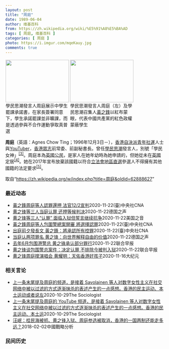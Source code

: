 ```yaml
---
layout: post
title: "周庭"
date: 1989-06-04
author: 维基百科
from: https://zh.wikipedia.org/wiki/%E5%91%A8%E5%BA%AD
tags: [ 周庭, 维基百科 ]
categories: [ 周庭 ]
photo: https://i.imgur.com/mqeKauy.jpg
comments: true
---
```

<div class="mw-parser-output">
<style data-mw-deduplicate="TemplateStyles:r61200722/mw-parser-output/.tmulti">.mw-parser-output .tmulti .thumbinner{display:flex;flex-direction:column}.mw-parser-output .tmulti .trow{display:flex;flex-direction:row;clear:left;flex-wrap:wrap;width:100%;box-sizing:border-box}.mw-parser-output .tmulti .tsingle{margin:1px;float:left}.mw-parser-output .tmulti .theader{clear:both;font-weight:bold;text-align:center;align-self:center;background-color:transparent;width:100%}.mw-parser-output .tmulti .thumbcaption{text-align:left;background-color:transparent}.mw-parser-output .tmulti .text-align-left{text-align:left}.mw-parser-output .tmulti .text-align-right{text-align:right}.mw-parser-output .tmulti .text-align-center{text-align:center}@media all and (max-width:720px){.mw-parser-output .tmulti .thumbinner{width:100%!important;box-sizing:border-box;max-width:none!important;align-items:center}.mw-parser-output .tmulti .trow{justify-content:center}.mw-parser-output .tmulti .tsingle{float:none!important;max-width:100%!important;box-sizing:border-box;text-align:center}.mw-parser-output .tmulti .thumbcaption{text-align:center}}</style><div class="thumb tmulti tright"><div class="thumbinner" style="width:408px;max-width:408px"><div class="trow"><div class="tsingle" style="width:202px;max-width:202px"><div class="thumbimage"><a href="/wiki/File:%E9%A6%99%E6%B8%AF%E5%AD%B8%E6%B0%91%E6%80%9D%E6%BD%AE%E5%AE%A3%E4%BD%88926%E4%B8%AD%E5%AD%B8%E7%94%9F%E7%BD%B7%E8%AA%B2%E5%AE%89%E6%8E%92_(2).jpg" class="image"><img alt="" src="//upload.wikimedia.org/wikipedia/commons/thumb/f/f4/%E9%A6%99%E6%B8%AF%E5%AD%B8%E6%B0%91%E6%80%9D%E6%BD%AE%E5%AE%A3%E4%BD%88926%E4%B8%AD%E5%AD%B8%E7%94%9F%E7%BD%B7%E8%AA%B2%E5%AE%89%E6%8E%92_%282%29.jpg/200px-%E9%A6%99%E6%B8%AF%E5%AD%B8%E6%B0%91%E6%80%9D%E6%BD%AE%E5%AE%A3%E4%BD%88926%E4%B8%AD%E5%AD%B8%E7%94%9F%E7%BD%B7%E8%AA%B2%E5%AE%89%E6%8E%92_%282%29.jpg" decoding="async" width="200" height="134" srcset="//upload.wikimedia.org/wikipedia/commons/thumb/f/f4/%E9%A6%99%E6%B8%AF%E5%AD%B8%E6%B0%91%E6%80%9D%E6%BD%AE%E5%AE%A3%E4%BD%88926%E4%B8%AD%E5%AD%B8%E7%94%9F%E7%BD%B7%E8%AA%B2%E5%AE%89%E6%8E%92_%282%29.jpg/300px-%E9%A6%99%E6%B8%AF%E5%AD%B8%E6%B0%91%E6%80%9D%E6%BD%AE%E5%AE%A3%E4%BD%88926%E4%B8%AD%E5%AD%B8%E7%94%9F%E7%BD%B7%E8%AA%B2%E5%AE%89%E6%8E%92_%282%29.jpg 1.5x, //upload.wikimedia.org/wikipedia/commons/thumb/f/f4/%E9%A6%99%E6%B8%AF%E5%AD%B8%E6%B0%91%E6%80%9D%E6%BD%AE%E5%AE%A3%E4%BD%88926%E4%B8%AD%E5%AD%B8%E7%94%9F%E7%BD%B7%E8%AA%B2%E5%AE%89%E6%8E%92_%282%29.jpg/400px-%E9%A6%99%E6%B8%AF%E5%AD%B8%E6%B0%91%E6%80%9D%E6%BD%AE%E5%AE%A3%E4%BD%88926%E4%B8%AD%E5%AD%B8%E7%94%9F%E7%BD%B7%E8%AA%B2%E5%AE%89%E6%8E%92_%282%29.jpg 2x" data-file-width="1024" data-file-height="685"></a></div><div class="thumbcaption">學民思潮發言人周庭展示中學生罷課承諾書，在家長簽署同意下，學生承諾罷課並非曠課，而是透過參與不合作運動爭取真普選</div></div><div class="tsingle" style="width:202px;max-width:202px"><div class="thumbimage"><a href="/wiki/File:%E9%A6%99%E6%B8%AF%E5%AD%B8%E6%B0%91%E6%80%9D%E6%BD%AE%E5%AE%A3%E4%BD%88926%E4%B8%AD%E5%AD%B8%E7%94%9F%E7%BD%B7%E8%AA%B2%E5%AE%89%E6%8E%92_(6).jpg" class="image"><img alt="" src="//upload.wikimedia.org/wikipedia/commons/thumb/a/ab/%E9%A6%99%E6%B8%AF%E5%AD%B8%E6%B0%91%E6%80%9D%E6%BD%AE%E5%AE%A3%E4%BD%88926%E4%B8%AD%E5%AD%B8%E7%94%9F%E7%BD%B7%E8%AA%B2%E5%AE%89%E6%8E%92_%286%29.jpg/200px-%E9%A6%99%E6%B8%AF%E5%AD%B8%E6%B0%91%E6%80%9D%E6%BD%AE%E5%AE%A3%E4%BD%88926%E4%B8%AD%E5%AD%B8%E7%94%9F%E7%BD%B7%E8%AA%B2%E5%AE%89%E6%8E%92_%286%29.jpg" decoding="async" width="200" height="134" srcset="//upload.wikimedia.org/wikipedia/commons/thumb/a/ab/%E9%A6%99%E6%B8%AF%E5%AD%B8%E6%B0%91%E6%80%9D%E6%BD%AE%E5%AE%A3%E4%BD%88926%E4%B8%AD%E5%AD%B8%E7%94%9F%E7%BD%B7%E8%AA%B2%E5%AE%89%E6%8E%92_%286%29.jpg/300px-%E9%A6%99%E6%B8%AF%E5%AD%B8%E6%B0%91%E6%80%9D%E6%BD%AE%E5%AE%A3%E4%BD%88926%E4%B8%AD%E5%AD%B8%E7%94%9F%E7%BD%B7%E8%AA%B2%E5%AE%89%E6%8E%92_%286%29.jpg 1.5x, //upload.wikimedia.org/wikipedia/commons/thumb/a/ab/%E9%A6%99%E6%B8%AF%E5%AD%B8%E6%B0%91%E6%80%9D%E6%BD%AE%E5%AE%A3%E4%BD%88926%E4%B8%AD%E5%AD%B8%E7%94%9F%E7%BD%B7%E8%AA%B2%E5%AE%89%E6%8E%92_%286%29.jpg/400px-%E9%A6%99%E6%B8%AF%E5%AD%B8%E6%B0%91%E6%80%9D%E6%BD%AE%E5%AE%A3%E4%BD%88926%E4%B8%AD%E5%AD%B8%E7%94%9F%E7%BD%B7%E8%AA%B2%E5%AE%89%E6%8E%92_%286%29.jpg 2x" data-file-width="1936" data-file-height="1296"></a></div><div class="thumbcaption">學民思潮發言人周庭（左）及學民思潮召集人<a href="/wiki/%E9%BB%83%E4%B9%8B%E9%8B%92" title="黃之鋒">黃之鋒</a>以紅布蒙眼，代表中國共產黨的紅色政權蒙蔽學生</div></div></div></div></div>
<p><b>周庭</b>（英語：<span lang="en">Agnes Chow Ting</span>；1996年12月3日<span class="useeditintro" title="Template:BLP editintro">－</span>），<a href="/wiki/%E9%A6%99%E6%B8%AF" title="香港">香港</a><a href="/wiki/%E8%87%AA%E6%B1%BA%E6%B4%BE" title="自決派">自決派</a><a href="/wiki/%E7%A4%BE%E6%9C%83%E9%81%8B%E5%8B%95" title="社會運動">青年社運</a>人士與<a href="/wiki/YouTuber" title="YouTuber">YouTuber</a>，<a href="/wiki/%E9%A6%99%E6%B8%AF%E7%9C%BE%E5%BF%97" title="香港眾志">香港眾志</a>前常委、前副秘書長。曾任<a href="/wiki/%E5%AD%B8%E6%B0%91%E6%80%9D%E6%BD%AE" title="學民思潮">學民思潮</a>發言人，別號「學民女神」<sup id="cite_ref-3" class="reference"><a href="#cite_note-3">[3]</a></sup>。周庭本為<a href="/wiki/%E8%8B%B1%E5%9C%8B%E5%9C%8B%E7%B1%8D" class="mw-redirect" title="英國國籍">英國公民</a>，是家人在她年幼時為她申請的，但她從未在<a href="/wiki/%E8%8B%B1%E5%9C%8B" class="mw-redirect" title="英國">英國</a>定居<sup id="cite_ref-4" class="reference"><a href="#cite_note-4">[4]</a></sup>。她在2017年宣布放棄該國籍以符合<a href="/wiki/%E9%A6%99%E6%B8%AF%E7%AB%8B%E6%B3%95%E6%9C%83" title="香港立法會">立法會</a><a href="/wiki/%E5%9C%B0%E5%8D%80%E7%9B%B4%E9%81%B8" title="地區直選">地區直選</a>參選人不得擁有其他國籍的法定要求<sup id="cite_ref-5" class="reference"><a href="#cite_note-5">[5]</a></sup>。
</p>
</div><noscript><img src="//zh.wikipedia.org/wiki/Special:CentralAutoLogin/start?type=1x1" alt="" title="" width="1" height="1" style="border: none; position: absolute;"></noscript>
<div class="printfooter">取自“<a dir="ltr" href="https://zh.wikipedia.org/w/index.php?title=周庭&amp;oldid=62888627">https://zh.wikipedia.org/w/index.php?title=周庭&amp;oldid=62888627</a>”</div><div id="recent-news"><h3>最近动态</h3><ul><li><a href="https://nodebe4.github.io/waimei/2020-11-22/%E9%BB%83%E4%B9%8B%E9%8B%92%E5%91%A8%E5%BA%AD%E7%AD%89%E4%BA%BA%E8%AA%8D%E7%BD%AA%E9%82%84%E6%8A%BC-%E6%B3%95%E5%AE%9812-2%E5%AE%A3%E5%88%A4" title="黃之鋒周庭等人認罪還押 法官12/2宣判—— 已解散的「香港眾志」前骨幹黃之鋒（前右起）、林朗彥和周庭涉嫌於去年6月發起包圍警察總部，黃之鋒23日出庭前對媒體說，3人將承認所有控罪。（圖取自香港...">黃之鋒周庭等人認罪還押 法官12/2宣判</a><time>2020-11-22</time><a class="tag">(臺)中央社CNA</a></li>
<li><a href="https://nodebe4.github.io/waimei/2020-11-22/%E9%BB%84%E4%B9%8B%E9%94%8B%E7%AD%89%E4%B8%89%E4%BA%BA%E5%BD%93%E5%BA%AD%E8%AE%A4%E7%BD%AA-%E8%BF%98%E6%8A%BC%E7%AD%89%E5%80%99%E5%88%A4%E5%86%B3" title="黄之锋等三人当庭认罪 还押等候判决—— William Yang2020-11-23T05:44:39.625Z 黄之锋、周庭与林朗彦三人23日当庭承认煽惑及组织未经批准集结等罪名，法庭也立即裁...">黄之锋等三人当庭认罪 还押等候判决</a><time>2020-11-22</time><a class="tag">德国之声</a></li>
<li><a href="https://nodebe4.github.io/waimei/2020-11-22/%E9%BB%84%E4%B9%8B%E9%94%8B%E7%AD%89%E4%B8%89%E4%BA%BA-%E8%AE%A4%E7%BD%AA-%E9%9D%A2%E4%B8%B4%E5%85%A5%E7%8B%B1%E4%BD%86%E8%AA%93%E8%A8%80%E7%BB%A7%E7%BB%AD%E6%8A%97%E4%BA%89" title="黄之锋等三人“认罪” 面临入狱但誓言继续抗争—— Mon, 23 Nov 2020 04:51:07 GMT （自右至左）前香港众志秘书长黄之锋、主席林朗彦及成员周庭2020年11月23日到达西...">黄之锋等三人“认罪” 面临入狱但誓言继续抗争</a><time>2020-11-22</time><a class="tag">美国之音</a></li>
<li><a href="https://nodebe4.github.io/waimei/2020-11-22/%E9%BB%83%E4%B9%8B%E9%8B%92%E5%91%A8%E5%BA%AD%E7%AD%89%E4%BA%BA%E5%8C%85%E5%9C%8D%E8%AD%A6%E7%B8%BD%E6%A1%88%E9%96%8B%E5%AF%A9-%E5%B0%87%E9%81%B8%E6%93%87%E8%AA%8D%E7%BD%AA" title="黃之鋒周庭等人包圍警總案開審 將選擇認罪—— 已解散的「香港眾志」前骨幹黃之鋒（前右起）、林朗彥和周庭涉嫌於去年6月發起包圍警察總部，黃之鋒23日出庭前對媒體說，3人將承認所有控罪。（圖取自香港...">黃之鋒周庭等人包圍警總案開審 將選擇認罪</a><time>2020-11-22</time><a class="tag">(臺)中央社CNA</a></li>
<li><a href="https://nodebe4.github.io/waimei/2020-11-22/%E5%87%BA%E5%BA%AD%E5%89%8D%E5%A4%95%E7%99%BC%E9%95%B7%E6%96%87-%E9%BB%83%E4%B9%8B%E9%8B%92-%E5%B0%87%E6%89%BF%E8%AA%8D%E6%89%80%E6%9C%89%E6%8E%A7%E7%BD%AA" title="出庭前夕發長文 黃之鋒：將承認所有控罪—— 前香港眾志秘書長黃之鋒（圖）、前副秘書長周庭及前主席林朗彥23日出庭。黃之鋒22日發文說，3人決定承認所有控罪。（中央社檔案照片） （中央社台北23日...">出庭前夕發長文 黃之鋒：將承認所有控罪</a><time>2020-11-22</time><a class="tag">(臺)中央社CNA</a></li>
<li><a href="https://nodebe4.github.io/waimei/2020-11-22/%E5%BD%93%E5%BA%AD%E8%AE%A4%E4%B8%A4%E9%A1%B9%E7%BD%AA%E5%90%8D-%E9%BB%84%E4%B9%8B%E9%94%8B-%E5%90%91%E4%B8%96%E7%95%8C%E8%A7%A3%E9%87%8A%E8%87%AA%E7%94%B1%E7%9A%84%E4%BB%B7%E5%80%BC" title="当庭认两项罪名 黄之锋：向世界解释自由的价值—— William Yang2020-11-23T03:30:06.685Z 黄之锋、周庭与林朗彦三人23日当庭承认煽惑及组织未经批准集结等罪名，法...">当庭认两项罪名 黄之锋：向世界解释自由的价值</a><time>2020-11-22</time><a class="tag">德国之声</a></li>
<li><a href="https://nodebe4.github.io/waimei/2020-11-22/%E5%8E%BB%E5%B9%B46%E6%9C%88%E5%8C%85%E5%9B%B4%E6%B8%AF%E8%AD%A6%E6%80%BB-%E9%BB%84%E4%B9%8B%E9%94%8B%E6%89%BF%E8%AE%A4%E9%83%A8%E5%88%86%E7%BD%AA%E8%A1%8C" title="去年6月包围港警总 黄之锋承认部分罪行—— 已解散的香港众志前秘书长黄之锋、前成员周庭及前主席林朗彦，于去年6月21日号召群众包围警察总部。案件今日（23日）开审后，周庭和林朗彦承认所有控罪，黄...">去年6月包围港警总 黄之锋承认部分罪行</a><time>2020-11-22</time><a class="tag">联合早报</a></li>
<li><a href="https://nodebe4.github.io/waimei/2020-11-22/%E9%BB%84%E4%B9%8B%E9%94%8B%E8%B0%88%E5%8C%85%E5%9B%B4%E8%AD%A6%E6%80%BB%E6%A1%88%E4%BB%B6-%E5%86%B3%E5%AE%9A%E8%AE%A4%E7%BD%AA-%E4%B8%8D%E6%8E%92%E9%99%A4%E4%BB%8A%E8%A2%AB%E5%88%A4%E5%85%A5%E7%8B%B1" title="黄之锋谈包围警总案件：决定认罪 不排除今被判入狱—— 前香港众志秘书长黄之锋在谈到去年6月涉嫌包围警察总部案件时说，在检视控方证供并征询律师意见后，他与另外两名前香港众志成员周庭和林朗彦决定承认...">黄之锋谈包围警总案件：决定认罪 不排除今被判入狱</a><time>2020-11-22</time><a class="tag">联合早报</a></li>
<li><a href="https://nodebe4.github.io/waimei/2020-11-16/%E9%BB%84%E4%B9%8B%E9%94%8B%E5%91%A8%E5%BA%AD%E6%92%91%E6%BC%94%E5%94%B1%E4%BC%9A-%E9%BB%84%E8%80%80%E6%98%8E-%E5%A4%A9%E4%BD%91%E9%A6%99%E6%B8%AF%E5%A5%BD%E5%AD%A9%E5%AD%90" title="黄之锋周庭撑演唱会 黄耀明：天佑香港好孩子—— 【大纪元2020年11月17日讯】（大纪元记者佟亦加综合报导）由黄耀明和刘以达组成的“达明一派”，15日晚在香港湾仔新伊馆举行的“REPLAY ”...">黄之锋周庭撑演唱会 黄耀明：天佑香港好孩子</a><time>2020-11-16</time><a class="tag">大纪元</a></li>
</ul></div><div id="open-opinion"><h3>相关言论</h3><ul><li><a href="https://nodebe4.github.io/opinion/2020-10-29/%E4%B8%8A%E4%B8%80%E6%9D%A1%E6%9C%AB%E5%B0%BE%E6%8F%90%E5%8F%8A%E5%91%A8%E5%BA%AD%E7%9A%84%E9%A2%91%E9%81%93-%E6%98%AF%E6%8E%A5%E7%9D%80-Savolainen-%E7%AD%89%E4%BA%BA%E5%AF%B9%E6%95%B0%E5%AD%97%E5%A5%B3%E6%80%A7%E4%B8%BB%E4%B9%89%E5%9C%A8%E7%A4%BE%E4%BA%A4%E7%BD%91%E7%BB%9C%E4%B8%AD%E8%A2%AB%E4%BB%A5%E8%BF%87%E6%BB%A4%E7%9A%84%E6%96%B9%E5%BC%8F/" title="The Sociologist">上一条末尾提及周庭的频道，是接着 Savolainen 等人对数字女性主义在社交网络中被以过滤的方式逐渐抹杀的表述产生的一点感想。香港的民主运动、本土运动或者说左</a><time>2020-10-29</time><a class="tag">The Sociologist</a></li>
<li><a href="https://nodebe4.github.io/opinion/2020-10-29/%E4%B8%8A%E4%B8%80%E6%9D%A1%E6%9C%AB%E5%B0%BE%E6%8F%90%E5%8F%8A%E5%91%A8%E5%BA%AD%E7%9A%84-YouTube-%E9%A2%91%E9%81%93-%E6%98%AF%E6%8E%A5%E7%9D%80-Savolainen-%E7%AD%89%E4%BA%BA%E5%AF%B9%E6%95%B0%E5%AD%97%E5%A5%B3%E6%80%A7%E4%B8%BB%E4%B9%89%E5%9C%A8%E7%A4%BE%E4%BA%A4%E7%BD%91/" title="The Sociologist">上一条末尾提及周庭的 YouTube 频道，是接着 Savolainen 等人对数字女性主义在社交网络中被以过滤的方式逐渐抹杀的表述产生的一点感想。香港的民主运动、本土运</a><time>2020-10-29</time><a class="tag">The Sociologist</a></li>
<li><a href="https://nodebe4.github.io/opinion/2018-02-02/%E6%B1%AA%E5%B2%B7-%E6%A1%82%E6%B0%91%E6%B5%B7%E8%A2%AB%E6%8A%93-%E9%BB%84%E4%B9%8B%E9%94%8B%E5%85%A5%E7%8B%B1-%E5%91%A8%E5%BA%AD%E5%8F%82%E9%80%89%E8%A2%AB%E5%8F%96%E6%B6%88-%E9%A6%99%E6%B8%AF%E7%9A%84%E4%B8%80%E5%9B%BD%E4%B8%A4%E5%88%B6%E8%BF%98%E8%83%BD%E8%B5%B0%E5%A4%9A%E8%BF%9C/" title="汪岷">汪岷：桂民海被抓、黄之锋入狱、周庭参选被取消，香港的一国两制还能走多远？</a><time>2018-02-02</time><a class="tag">中國戰略分析</a></li>
</ul></div><div id="mjls-record"><h3>民间历史</h3><ul></ul></div>